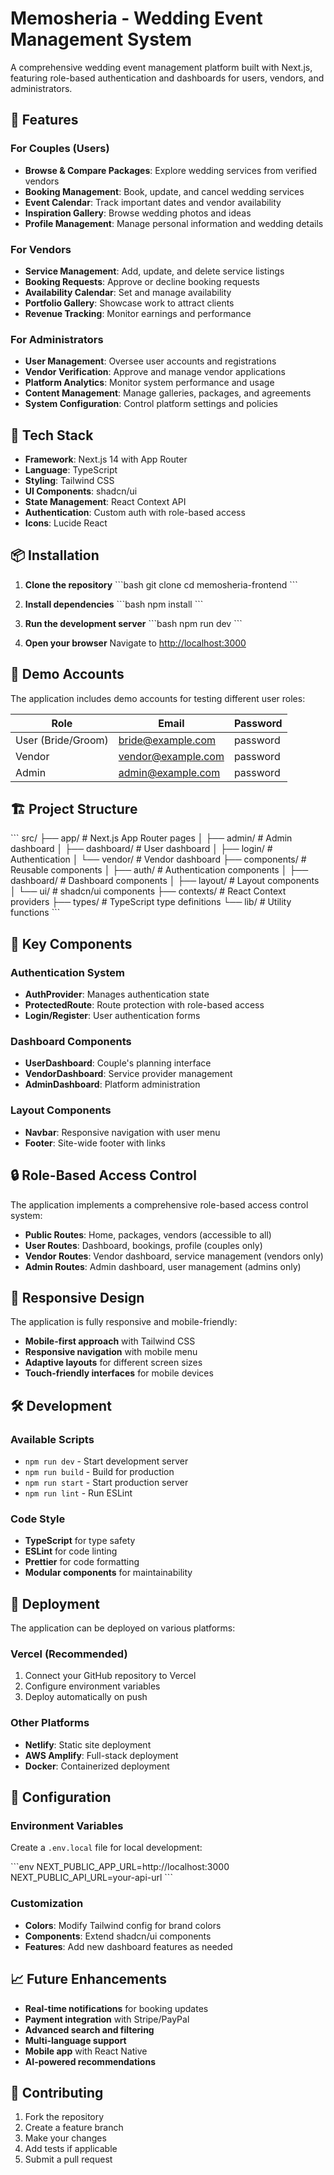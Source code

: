 # Memosheria - Wedding Event Management System

A comprehensive wedding event management platform built with Next.js, featuring role-based authentication and dashboards for users, vendors, and administrators.

## 🌟 Features

### For Couples (Users)
- **Browse & Compare Packages**: Explore wedding services from verified vendors
- **Booking Management**: Book, update, and cancel wedding services
- **Event Calendar**: Track important dates and vendor availability
- **Inspiration Gallery**: Browse wedding photos and ideas
- **Profile Management**: Manage personal information and wedding details

### For Vendors
- **Service Management**: Add, update, and delete service listings
- **Booking Requests**: Approve or decline booking requests
- **Availability Calendar**: Set and manage availability
- **Portfolio Gallery**: Showcase work to attract clients
- **Revenue Tracking**: Monitor earnings and performance

### For Administrators
- **User Management**: Oversee user accounts and registrations
- **Vendor Verification**: Approve and manage vendor applications
- **Platform Analytics**: Monitor system performance and usage
- **Content Management**: Manage galleries, packages, and agreements
- **System Configuration**: Control platform settings and policies

## 🚀 Tech Stack

- **Framework**: Next.js 14 with App Router
- **Language**: TypeScript
- **Styling**: Tailwind CSS
- **UI Components**: shadcn/ui
- **State Management**: React Context API
- **Authentication**: Custom auth with role-based access
- **Icons**: Lucide React

## 📦 Installation

1. **Clone the repository**
   \`\`\`bash
   git clone <repository-url>
   cd memosheria-frontend
   \`\`\`

2. **Install dependencies**
   \`\`\`bash
   npm install
   \`\`\`

3. **Run the development server**
   \`\`\`bash
   npm run dev
   \`\`\`

4. **Open your browser**
   Navigate to [http://localhost:3000](http://localhost:3000)

## 🔐 Demo Accounts

The application includes demo accounts for testing different user roles:

| Role | Email | Password |
|------|-------|----------|
| User (Bride/Groom) | bride@example.com | password |
| Vendor | vendor@example.com | password |
| Admin | admin@example.com | password |

## 🏗️ Project Structure

\`\`\`
src/
├── app/                    # Next.js App Router pages
│   ├── admin/             # Admin dashboard
│   ├── dashboard/         # User dashboard
│   ├── login/             # Authentication
│   └── vendor/            # Vendor dashboard
├── components/            # Reusable components
│   ├── auth/              # Authentication components
│   ├── dashboard/         # Dashboard components
│   ├── layout/            # Layout components
│   └── ui/                # shadcn/ui components
├── contexts/              # React Context providers
├── types/                 # TypeScript type definitions
└── lib/                   # Utility functions
\`\`\`

## 🎨 Key Components

### Authentication System
- **AuthProvider**: Manages authentication state
- **ProtectedRoute**: Route protection with role-based access
- **Login/Register**: User authentication forms

### Dashboard Components
- **UserDashboard**: Couple's planning interface
- **VendorDashboard**: Service provider management
- **AdminDashboard**: Platform administration

### Layout Components
- **Navbar**: Responsive navigation with user menu
- **Footer**: Site-wide footer with links

## 🔒 Role-Based Access Control

The application implements a comprehensive role-based access control system:

- **Public Routes**: Home, packages, vendors (accessible to all)
- **User Routes**: Dashboard, bookings, profile (couples only)
- **Vendor Routes**: Vendor dashboard, service management (vendors only)
- **Admin Routes**: Admin dashboard, user management (admins only)

## 📱 Responsive Design

The application is fully responsive and mobile-friendly:
- **Mobile-first approach** with Tailwind CSS
- **Responsive navigation** with mobile menu
- **Adaptive layouts** for different screen sizes
- **Touch-friendly interfaces** for mobile devices

## 🛠️ Development

### Available Scripts

- `npm run dev` - Start development server
- `npm run build` - Build for production
- `npm run start` - Start production server
- `npm run lint` - Run ESLint

### Code Style

- **TypeScript** for type safety
- **ESLint** for code linting
- **Prettier** for code formatting
- **Modular components** for maintainability

## 🚀 Deployment

The application can be deployed on various platforms:

### Vercel (Recommended)
1. Connect your GitHub repository to Vercel
2. Configure environment variables
3. Deploy automatically on push

### Other Platforms
- **Netlify**: Static site deployment
- **AWS Amplify**: Full-stack deployment
- **Docker**: Containerized deployment

## 🔧 Configuration

### Environment Variables
Create a `.env.local` file for local development:

\`\`\`env
NEXT_PUBLIC_APP_URL=http://localhost:3000
NEXT_PUBLIC_API_URL=your-api-url
\`\`\`

### Customization
- **Colors**: Modify Tailwind config for brand colors
- **Components**: Extend shadcn/ui components
- **Features**: Add new dashboard features as needed

## 📈 Future Enhancements

- **Real-time notifications** for booking updates
- **Payment integration** with Stripe/PayPal
- **Advanced search and filtering**
- **Multi-language support**
- **Mobile app** with React Native
- **AI-powered recommendations**

## 🤝 Contributing

1. Fork the repository
2. Create a feature branch
3. Make your changes
4. Add tests if applicable
5. Submit a pull request



